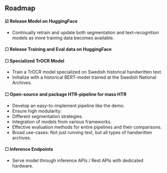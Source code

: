 ## Roadmap

#### &#x2611; Release Model on HuggingFace

- Continually retrain and update both segmentation and text-recognition models as more training data becomes available.

#### &#x2610; Release Training and Eval data on HuggingFace

#### &#x2610; Specialized TrOCR Model

- Train a TrOCR model specialized on Swedish historical handwritten text.
- Initialize with a historical BERT-model trained at the Swedish National Archives.

#### &#x2610; Open-source and package HTR-pipeline for mass HTR

- Develop an easy-to-implement pipeline like the demo.
- Ensure high modularity:
- Different segmentation strategies.
- Integration of models from various frameworks.
- Effective evaluation methods for entire pipelines and their comparisons.
- Broad use-cases: Not just running text, but all types of handwritten archives.

#### &#x2610; Inference Endpoints

- Serve model through inference APIs / Rest APIs with dedicated hardware.
